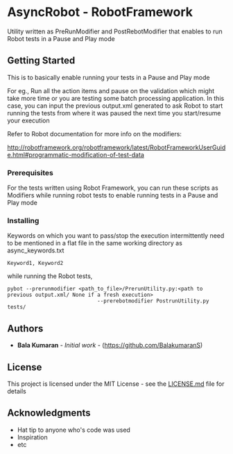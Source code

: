 # AsyncRobot - RobotFramework

Utility written as PreRunModifier and PostRebotModifier that enables to run Robot tests in a Pause and Play mode

## Getting Started

This is to basically enable running your tests in a Pause and Play mode

For eg.,
Run all the action items and pause on the validation which might take more time or you are testing some batch processing application.
In this case, you can input the previous output.xml generated to ask Robot to start running the tests from where it was paused the next time
you start/resume your execution

Refer to Robot documentation for more info on the modifiers:

http://robotframework.org/robotframework/latest/RobotFrameworkUserGuide.html#programmatic-modification-of-test-data



### Prerequisites
For the tests written using Robot Framework, you can run these scripts as Modifiers while running robot tests to enable running tests in 
a Pause and Play mode

### Installing

Keywords on which you want to pass/stop the execution intermittently need to be mentioned in a flat file in the same working directory as async_keywords.txt
```
Keyword1, Keyword2

```

while running the Robot tests,

```
pybot --prerunmodifier <path_to_file>/PrerunUtility.py:<path to previous output.xml/ None if a fresh execution>
                             --prerebotmodifier PostrunUtility.py  tests/

```

## Authors

* **Bala Kumaran** - *Initial work* - (https://github.com/BalakumaranS)


## License

This project is licensed under the MIT License - see the [LICENSE.md](LICENSE.md) file for details

## Acknowledgments

* Hat tip to anyone who's code was used
* Inspiration
* etc
